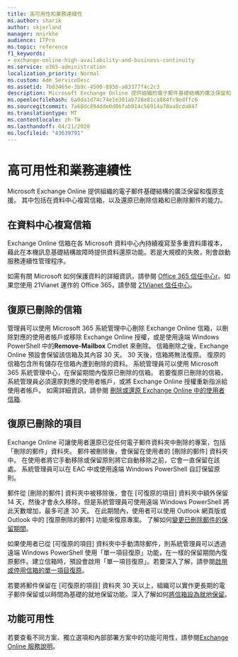 ```yaml
---
title: 高可用性和業務連續性
ms.author: sharik
author: skjerland
manager: mnirkhe
audience: ITPro
ms.topic: reference
f1_keywords:
- exchange-online-high-availability-and-business-continuity
ms.service: o365-administration
localization_priority: Normal
ms.custom: Adm_ServiceDesc
ms.assetid: 7b03465e-3b9c-4500-8956-a83377f4c2c3
description: Microsoft Exchange Online 提供組織的電子郵件基礎結構的廣泛保留和復原支援。 其中包括在資料中心複寫信箱，以及還原已刪除信箱和已刪除郵件的能力。
ms.openlocfilehash: 6a0da1d74c74e1e301ab728e81ca884fc9edffc6
ms.sourcegitcommit: 7a68dc894dde0d06fab014c56914a78aa8cda847
ms.translationtype: MT
ms.contentlocale: zh-TW
ms.lasthandoff: 04/21/2020
ms.locfileid: "43639791"
---
```

# <a name="high-availability-and-business-continuity"></a>高可用性和業務連續性

Microsoft Exchange Online 提供組織的電子郵件基礎結構的廣泛保留和復原支援。 其中包括在資料中心複寫信箱，以及還原已刪除信箱和已刪除郵件的能力。
  
## <a name="mailbox-replication-at-data-centers"></a>在資料中心複寫信箱

Exchange Online 信箱在各 Microsoft 資料中心內持續複寫至多重資料庫複本，藉此在本機訊息基礎結構故障時提供資料還原功能。若是大規模的失敗，則會啟動服務連續性管理程序。
  
如需有關 Microsoft 如何保護資料的詳細資訊，請參閱 [Office 365 信任中心r](https://go.microsoft.com/fwlink/p/?LinkId=299135)。如果您使用 21Vianet 運作的 Office 365，請參閱 [21Vianet 信任中心](https://www.21vbluecloud.com/office365/trustcenter/onlineservices.mdl)。
  
## <a name="deleted-mailbox-recovery"></a>復原已刪除的信箱

管理員可以使用 Microsoft 365 系統管理中心刪除 Exchange Online 信箱，以刪除對應的使用者帳戶或移除 Exchange Online 授權，或是使用遠端 Windows PowerShell 中的**Remove-Mailbox** Cmdlet 來刪除。 信箱刪除之後，Exchange Online 預設會保留該信箱及其內容 30 天。 30 天後，信箱將無法復原。 復原的信箱包含所有儲存在信箱內遭到刪除的資料。 系統管理員可以使用 Microsoft 365 系統管理中心，在保留期間內復原已刪除的信箱。 若要復原已刪除的信箱，系統管理員必須還原對應的使用者帳戶，或將 Exchange Online 授權重新指派給使用者帳戶。 如需詳細資訊，請參閱 [刪除或還原 Exchange Online 中的使用者信箱](https://go.microsoft.com/fwlink/p/?LinkId=286992).
  
## <a name="deleted-item-recovery"></a>復原已刪除的項目

Exchange Online 可讓使用者還原已從任何電子郵件資料夾中刪除的專案，包括「刪除的郵件」資料夾。 郵件被刪除後，會保留在使用者的 [刪除的郵件] 資料夾中。 在使用者將它手動移除或保留原則將它自動移除之前，它會一直保留在該處。 系統管理員可以在 EAC 中或使用遠端 Windows PowerShell 自訂保留原則。
  
郵件從 [刪除的郵件] 資料夾中被移除後，會在 [可復原的項目] 資料夾中額外保留 14 天，然後才會永久移除，但是系統管理員可使用遠端 Windows PowerShell 將此天數增加，最多可達 30 天。 在此期間內，使用者可以使用 Outlook 網頁版或 Outlook 中的 [復原刪除的郵件] 功能來復原專案。 了解如何[變更已刪除郵件的保留期間](https://go.microsoft.com/fwlink/p/?LinkId=286940)。
  
如果使用者已從 [可復原的項目] 資料夾中手動清除郵件，則系統管理員可以透過遠端 Windows PowerShell 使用「單一項目復原」功能，在一樣的保留期間內復原郵件。建立信箱時，預設會啟用「單一項目復原」。若要深入了解，請參閱[啟用或停用信箱的單一項目復原](https://go.microsoft.com/fwlink/p/?LinkID=286941)。
  
若要將郵件保留在 [可復原的項目] 資料夾 30 天以上，組織可以實作更長期的電子郵件保留或以時間為基礎的就地保留功能。深入了解如何[將信箱設為就地保留](https://go.microsoft.com/fwlink/p/?LinkId=271746)。
  
## <a name="feature-availability"></a>功能可用性

若要查看不同方案、獨立選項和內部部署方案中的功能可用性，請參閱[Exchange Online 服務說明](exchange-online-service-description.md)。
  